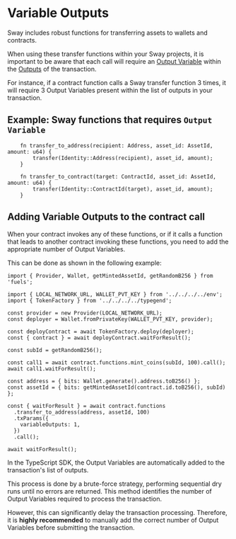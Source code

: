 # Variable Outputs

Sway includes robust functions for transferring assets to wallets and contracts.

When using these transfer functions within your Sway projects, it is important to be aware that each call will require an [Output Variable](https://docs.fuel.network/docs/specs/tx-format/output#outputvariable) within the [Outputs](https://docs.fuel.network/docs/specs/tx-format/output) of the transaction.

For instance, if a contract function calls a Sway transfer function 3 times, it will require 3 Output Variables present within the list of outputs in your transaction.

## Example: Sway functions that requires `Output Variable`

```
    fn transfer_to_address(recipient: Address, asset_id: AssetId, amount: u64) {
        transfer(Identity::Address(recipient), asset_id, amount);
    }

    fn transfer_to_contract(target: ContractId, asset_id: AssetId, amount: u64) {
        transfer(Identity::ContractId(target), asset_id, amount);
    }
```

## Adding Variable Outputs to the contract call

When your contract invokes any of these functions, or if it calls a function that leads to another contract invoking these functions, you need to add the appropriate number of Output Variables.

This can be done as shown in the following example:

```
import { Provider, Wallet, getMintedAssetId, getRandomB256 } from 'fuels';

import { LOCAL_NETWORK_URL, WALLET_PVT_KEY } from '../../../../env';
import { TokenFactory } from '../../../../typegend';

const provider = new Provider(LOCAL_NETWORK_URL);
const deployer = Wallet.fromPrivateKey(WALLET_PVT_KEY, provider);

const deployContract = await TokenFactory.deploy(deployer);
const { contract } = await deployContract.waitForResult();

const subId = getRandomB256();

const call1 = await contract.functions.mint_coins(subId, 100).call();
await call1.waitForResult();

const address = { bits: Wallet.generate().address.toB256() };
const assetId = { bits: getMintedAssetId(contract.id.toB256(), subId) };

const { waitForResult } = await contract.functions
  .transfer_to_address(address, assetId, 100)
  .txParams({
    variableOutputs: 1,
  })
  .call();

await waitForResult();
```

In the TypeScript SDK, the Output Variables are automatically added to the transaction's list of outputs.

This process is done by a brute-force strategy, performing sequential dry runs until no errors are returned. This method identifies the number of Output Variables required to process the transaction.

However, this can significantly delay the transaction processing. Therefore, it is **highly recommended** to manually add the correct number of Output Variables before submitting the transaction.
